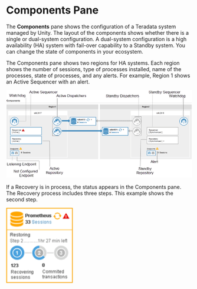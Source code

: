 # Components Pane

The **Components** pane shows the configuration of a Teradata system managed by Unity. The layout of the components shows whether there is a single or dual-system configuration. A dual-system configuration is a high availability (HA) system with fail-over capability to a Standby system. You can change the state of components in your ecosystem.

The Components pane shows two regions for HA systems. Each region shows the number of sessions, type of processes installed, name of the processes, state of processes, and any alerts. For example, Region 1 shows an Active Sequencer with an alert.

![](rjb1543850140176.gif)

If a Recovery is in process, the status appears in the Components pane. The Recovery process includes three steps. This example shows the second step.

![](iyr1543850102633.gif)

